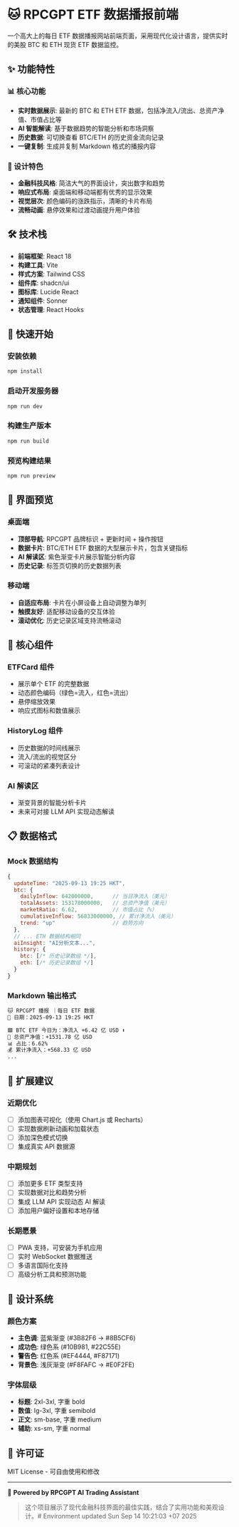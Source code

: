 # 🐱 RPCGPT ETF 数据播报前端

一个高大上的每日 ETF 数据播报网站前端页面，采用现代化设计语言，提供实时的美股 BTC 和 ETH 现货 ETF 数据监控。

## ✨ 功能特性

### 📊 核心功能
- **实时数据展示**: 最新的 BTC 和 ETH ETF 数据，包括净流入/流出、总资产净值、市值占比等
- **AI 智能解读**: 基于数据趋势的智能分析和市场洞察
- **历史数据**: 可切换查看 BTC/ETH 的历史资金流向记录
- **一键复制**: 生成并复制 Markdown 格式的播报内容

### 🎨 设计特色
- **金融科技风格**: 简洁大气的界面设计，突出数字和趋势
- **响应式布局**: 桌面端和移动端都有优秀的显示效果
- **视觉层次**: 颜色编码的涨跌指示，清晰的卡片布局
- **流畅动画**: 悬停效果和过渡动画提升用户体验

## 🛠️ 技术栈

- **前端框架**: React 18
- **构建工具**: Vite
- **样式方案**: Tailwind CSS
- **组件库**: shadcn/ui
- **图标库**: Lucide React
- **通知组件**: Sonner
- **状态管理**: React Hooks

## 🚀 快速开始

### 安装依赖
```bash
npm install
```

### 启动开发服务器
```bash
npm run dev
```

### 构建生产版本
```bash
npm run build
```

### 预览构建结果
```bash
npm run preview
```

## 📱 界面预览

### 桌面端
- **顶部导航**: RPCGPT 品牌标识 + 更新时间 + 操作按钮
- **数据卡片**: BTC/ETH ETF 数据的大型展示卡片，包含关键指标
- **AI 解读区**: 紫色渐变卡片展示智能分析内容
- **历史记录**: 标签页切换的历史数据列表

### 移动端
- **自适应布局**: 卡片在小屏设备上自动调整为单列
- **触摸友好**: 适配移动设备的交互体验
- **滚动优化**: 历史记录区域支持流畅滚动

## 🎯 核心组件

### ETFCard 组件
- 展示单个 ETF 的完整数据
- 动态颜色编码（绿色=流入，红色=流出）
- 悬停缩放效果
- 响应式图标和数值展示

### HistoryLog 组件  
- 历史数据的时间线展示
- 流入/流出的视觉区分
- 可滚动的紧凑列表设计

### AI 解读区
- 渐变背景的智能分析卡片
- 未来可对接 LLM API 实现动态解读

## 📋 数据格式

### Mock 数据结构
```javascript
{
  updateTime: "2025-09-13 19:25 HKT",
  btc: {
    dailyInflow: 642000000,      // 当日净流入（美元）
    totalAssets: 153178000000,   // 总资产净值（美元）
    marketRatio: 6.62,           // 市值占比（%）
    cumulativeInflow: 56833000000, // 累计净流入（美元）
    trend: "up"                  // 趋势方向
  },
  // ... ETH 数据结构相同
  aiInsight: "AI分析文本...",
  history: {
    btc: [/* 历史记录数组 */],
    eth: [/* 历史记录数组 */]
  }
}
```

### Markdown 输出格式
```markdown
🐱 RPCGPT 播报 ｜每日 ETF 数据
📅 日期：2025-09-13 19:25 HKT

🟩 BTC ETF 今日为：净流入 +6.42 亿 USD ⬆️
🏦 总资产净值：+1531.78 亿 USD
📊 占比：6.62%
💰 累计净流入：+568.33 亿 USD
...
```

## 🔮 扩展建议

### 近期优化
- [ ] 添加图表可视化（使用 Chart.js 或 Recharts）
- [ ] 实现数据刷新动画和加载状态
- [ ] 添加深色模式切换
- [ ] 集成真实 API 数据源

### 中期规划  
- [ ] 添加更多 ETF 类型支持
- [ ] 实现数据对比和趋势分析
- [ ] 集成 LLM API 实现动态 AI 解读
- [ ] 添加用户偏好设置和本地存储

### 长期愿景
- [ ] PWA 支持，可安装为手机应用
- [ ] 实时 WebSocket 数据推送
- [ ] 多语言国际化支持
- [ ] 高级分析工具和预测功能

## 🎨 设计系统

### 颜色方案
- **主色调**: 蓝紫渐变 (#3B82F6 → #8B5CF6)  
- **成功色**: 绿色系 (#10B981, #22C55E)
- **警告色**: 红色系 (#EF4444, #F87171)
- **背景色**: 浅灰渐变 (#F8FAFC → #E0F2FE)

### 字体层级
- **标题**: 2xl-3xl, 字重 bold
- **数值**: lg-3xl, 字重 semibold
- **正文**: sm-base, 字重 medium
- **辅助**: xs-sm, 字重 normal

## 📄 许可证

MIT License - 可自由使用和修改

---

🤖 **Powered by RPCGPT AI Trading Assistant**

> 这个项目展示了现代金融科技界面的最佳实践，结合了实用功能和美观设计。# Environment updated Sun Sep 14 10:21:03 +07 2025
